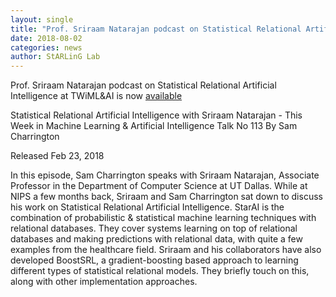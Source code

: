 ```yaml
---
layout: single
title: "Prof. Sriraam Natarajan podcast on Statistical Relational Artificial Intelligence at TWiML&AI is now available"
date: 2018-08-02
categories: news
author: StARLinG Lab
---
```


Prof. Sriraam Natarajan podcast on Statistical Relational Artificial Intelligence at TWiML&AI is now [available](https://itunes.apple.com/us/podcast/this-week-in-machine-learning-artificial-intelligence/id1116303051?mt=2&i=1000403439089)

Statistical Relational Artificial Intelligence with Sriraam Natarajan - This Week in Machine Learning & Artificial Intelligence Talk No 113 By Sam Charrington

Released Feb 23, 2018

In this episode, Sam Charrington speaks with Sriraam Natarajan, Associate Professor in the Department of Computer Science at UT Dallas. While at NIPS a few months back, Sriraam and Sam Charrington sat down to discuss his work on Statistical Relational Artificial Intelligence. StarAI is the combination of probabilistic & statistical machine learning techniques with relational databases. They cover systems learning on top of relational databases and making predictions with relational data, with quite a few examples from the healthcare field. Sriraam and his collaborators have also developed BoostSRL, a gradient-boosting based approach to learning different types of statistical relational models. They briefly touch on this, along with other implementation approaches.
